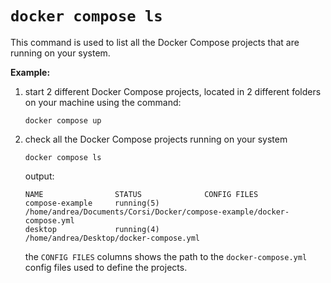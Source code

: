# `docker compose ls`

This command is used to list all the Docker Compose projects that are running on your system.

**Example:**

1. start 2 different Docker Compose projects, located in 2 different folders on your machine using the command:

    ```commandline
    docker compose up
    ```

2. check all the Docker Compose projects running on your system

    ```commandline
    docker compose ls
    ```
    
    output:
    
    ```commandline
    NAME                STATUS              CONFIG FILES
    compose-example     running(5)          /home/andrea/Documents/Corsi/Docker/compose-example/docker-compose.yml
    desktop             running(4)          /home/andrea/Desktop/docker-compose.yml
    ```
    
    the `CONFIG FILES` columns shows the path to the `docker-compose.yml` config files used to define the projects.
